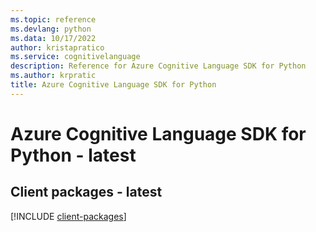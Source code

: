 ```yaml
---
ms.topic: reference
ms.devlang: python
ms.data: 10/17/2022
author: kristapratico
ms.service: cognitivelanguage
description: Reference for Azure Cognitive Language SDK for Python
ms.author: krpratic
title: Azure Cognitive Language SDK for Python
---
```

# Azure Cognitive Language SDK for Python - latest

## Client packages - latest
[!INCLUDE [client-packages](cognitive-language-client-index.md)]